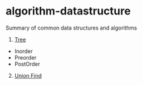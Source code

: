 # algorithm-datastructure
Summary of common data structures and algorithms

1. [Tree](https://github.com/shoutinglyu94/algorithm-datastructure/tree/master/src/Tree)
  - Inorder
  - Preorder
  - PostOrder
2. [Union Find](https://github.com/shoutinglyu94/algorithm-datastructure/tree/master/src/unionfind)
